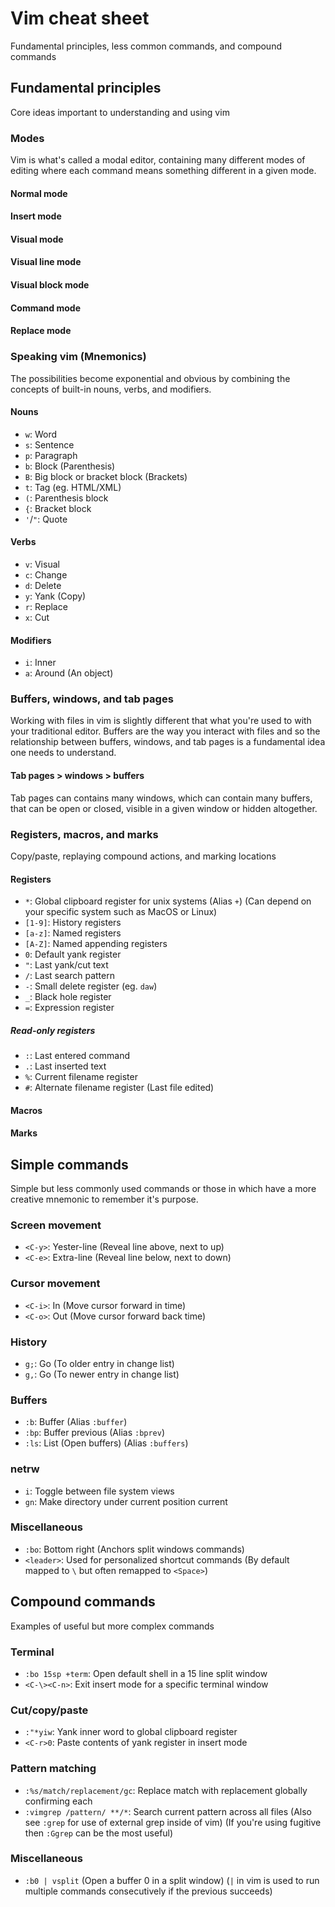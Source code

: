 # Vim cheat sheet

Fundamental principles, less common commands, and compound commands


## Fundamental principles
Core ideas important to understanding and using vim

### Modes
Vim is what's called a modal editor, containing many different modes
of editing where each command means something different in a given mode.

#### Normal mode
#### Insert mode
#### Visual mode
#### Visual line mode
#### Visual block mode
#### Command mode
#### Replace mode

### Speaking vim (Mnemonics)
The possibilities become exponential and obvious by combining
the concepts of built-in nouns, verbs, and modifiers.

#### Nouns
* `w`: Word
* `s`: Sentence
* `p`: Paragraph
* `b`: Block (Parenthesis)
* `B`: Big block or bracket block (Brackets)
* `t`: Tag (eg. HTML/XML)
* `(`: Parenthesis block
* `{`: Bracket block
* `'`/`"`: Quote

#### Verbs
* `v`: Visual
* `c`: Change
* `d`: Delete
* `y`: Yank (Copy)
* `r`: Replace
* `x`: Cut

#### Modifiers
* `i`: Inner
* `a`: Around (An object)

### Buffers, windows, and tab pages
Working with files in vim is slightly different that what you're used
to with your traditional editor. Buffers are the way you interact with
files and so the relationship between buffers, windows, and tab pages
is a fundamental idea one needs to understand.

#### Tab pages > windows > buffers
Tab pages can contains many windows, which can contain many buffers,
that can be open or closed, visible in a given window or hidden altogether.

### Registers, macros, and marks
Copy/paste, replaying compound actions, and marking locations

#### Registers
* `*`: Global clipboard register for unix systems (Alias `+`)
(Can depend on your specific system such as MacOS or Linux)
* `[1-9]`: History registers
* `[a-z]`: Named registers
* `[A-Z]`: Named appending registers
* `0`: Default yank register
* `"`: Last yank/cut text
* `/`: Last search pattern
* `-`: Small delete register (eg. `daw`)
* `_`: Black hole register
* `=`: Expression register

##### Read-only registers
* `:`: Last entered command
* `.`: Last inserted text
* `%`: Current filename register
* `#`: Alternate filename register (Last file edited)

#### Macros
#### Marks

## Simple commands
Simple but less commonly used commands or those in which have a
more creative mnemonic to remember it's purpose.

### Screen movement
* `<C-y>`: Yester-line (Reveal line above, next to up)
* `<C-e>`: Extra-line (Reveal line below, next to down)

### Cursor movement
* `<C-i>`: In (Move cursor forward in time)
* `<C-o>`: Out (Move cursor forward back time)

### History
* `g;`: Go (To older entry in change list)
* `g,`: Go (To newer entry in change list)

### Buffers
* `:b`: Buffer (Alias `:buffer`)
* `:bp`: Buffer previous (Alias `:bprev`)
* `:ls`: List (Open buffers) (Alias `:buffers`)

### netrw
* `i`: Toggle between file system views
* `gn`: Make directory under current position current

### Miscellaneous
* `:bo`: Bottom right (Anchors split windows commands)
* `<leader>`: Used for personalized shortcut commands
(By default mapped to `\` but often remapped to `<Space>`)


## Compound commands
Examples of useful but more complex commands

### Terminal
* `:bo 15sp +term`: Open default shell in a 15 line split window
* `<C-\><C-n>`: Exit insert mode for a specific terminal window

### Cut/copy/paste
* `:"*yiw`: Yank inner word to global clipboard register
* `<C-r>0`: Paste contents of yank register in insert mode

### Pattern matching
* `:%s/match/replacement/gc`: Replace match with replacement globally confirming each
* `:vimgrep /pattern/ **/*`: Search current pattern across all files
(Also see `:grep` for use of external grep inside of vim)
(If you're using fugitive then `:Ggrep` can be the most useful)

### Miscellaneous
* `:b0 | vsplit` (Open a buffer 0 in a split window)
(`|` in vim is used to run multiple commands consecutively if the previous succeeds)
